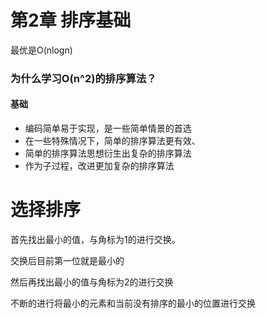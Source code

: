 # 第2章 排序基础

最优是O(nlogn)

### 为什么学习O(n^2)的排序算法？

#### 基础

- 编码简单易于实现，是一些简单情景的首选
- 在一些特殊情况下，简单的排序算法更有效、
- 简单的排序算法思想衍生出复杂的排序算法
- 作为子过程，改进更加复杂的排序算法



# 选择排序

首先找出最小的值，与角标为1的进行交换。

交换后目前第一位就是最小的

然后再找出最小的值与角标为2的进行交换

不断的进行将最小的元素和当前没有排序的最小的位置进行交换

